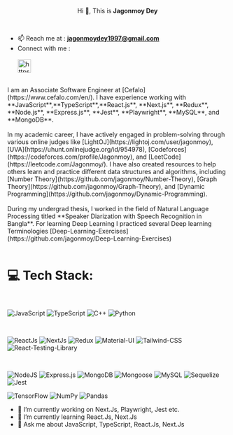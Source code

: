 

<p align="center">Hi 👋, This is <strong>Jagonmoy Dey</strong></p>

<br>

- 📫 Reach me at : **jagonmoydey1997@gmail.com** <br>
- Connect with me : <br> <br>
<a href="https://www.linkedin.com/in/jagonmoy/" target="blank"><img align="center" src="https://cdn.jsdelivr.net/npm/simple-icons@3.0.1/icons/linkedin.svg" alt="https://www.linkedin.com/in/jagonmoy/" height="30" width="30" /></a>

<br>
I am an Associate Software Engineer at [Cefalo](https://www.cefalo.com/en/). I have experience working with **JavaScript**,**TypeScript**,**React.js**, **Next.js**, **Redux**, **Node.js**, **Express.js**, **Jest**, **Playwright**, **MySQL**, and **MongoDB**.
<br><br> 
In my academic career, I have actively engaged in problem-solving through various online judges like [LightOJ](https://lightoj.com/user/jagonmoy), [UVA](https://uhunt.onlinejudge.org/id/954978), [Codeforces](https://codeforces.com/profile/Jagonmoy), and [LeetCode](https://leetcode.com/Jagonmoy/). I have also created resources to help others learn and practice different data structures and algorithms, including [Number Theory](https://github.com/jagonmoy/Number-Theory), [Graph Theory](https://github.com/jagonmoy/Graph-Theory), and [Dynamic Programming](https://github.com/jagonmoy/Dynamic-Programming).
<br><br>
During my undergrad thesis, I worked in the field of Natural Language Processing titled **Speaker Diarization with Speech Recognition in Bangla**. For learning Deep Learning I practiced several Deep learning Terminologies [Deep-Learning-Exercises](https://github.com/jagonmoy/Deep-Learning-Exercises)
<br><br>

# 💻 Tech Stack:

<br>

![JavaScript](https://img.shields.io/badge/javascript-%23323330.svg?style=for-the-badge&logo=javascript&logoColor=%23F7DF1E) ![TypeScript](https://img.shields.io/badge/TypeScript-%23007ACC.svg?style=for-the-badge&logo=typescript&logoColor=white) ![C++](https://img.shields.io/badge/c++-%2300599C.svg?style=for-the-badge&logo=c%2B%2B&logoColor=white) ![Python](https://img.shields.io/badge/python-%2314354C.svg?style=for-the-badge&logo=python&logoColor=white)


<br>

![ReactJs](https://img.shields.io/badge/React-%2320232a.svg?style=for-the-badge&logo=react&logoColor=%2361DAFB) ![NextJs](https://img.shields.io/badge/Next.js-%23000000.svg?style=for-the-badge&logo=next.js&logoColor=white) ![Redux](https://img.shields.io/badge/Redux-%23764ABC.svg?style=for-the-badge&logo=redux&logoColor=white) ![Material-UI](https://img.shields.io/badge/Material--UI-%230081CB.svg?style=for-the-badge&logo=material-ui&logoColor=white)
![Tailwind-CSS](https://img.shields.io/badge/Tailwind%20CSS-%2338B2AC.svg?style=for-the-badge&logo=tailwind-css&logoColor=white) ![React-Testing-Library](https://img.shields.io/badge/React%20Testing%20Library-%23E33332.svg?style=for-the-badge&logo=testing-library&logoColor=white)


<br>

![NodeJS](https://img.shields.io/badge/node.js-6DA55F?style=for-the-badge&logo=node.js&logoColor=white) ![Express.js](https://img.shields.io/badge/express.js-%23404d59.svg?style=for-the-badge&logo=express&logoColor=%2361DAFB) ![MongoDB](https://img.shields.io/badge/MongoDB-%2347A248.svg?style=for-the-badge&logo=mongodb&logoColor=white)
![Mongoose](https://img.shields.io/badge/Mongoose-%23880000.svg?style=for-the-badge&logo=mongoose&logoColor=white) ![MySQL](https://img.shields.io/badge/mysql-%2300f.svg?style=for-the-badge&logo=mysql&logoColor=white) ![Sequelize](https://img.shields.io/badge/Sequelize-%23161F26.svg?style=for-the-badge&logo=sequelize&logoColor=white) ![Jest](https://img.shields.io/badge/Jest-%23C21325.svg?style=for-the-badge&logo=jest&logoColor=white)



![TensorFlow](https://img.shields.io/badge/TensorFlow-%23FF6F00.svg?style=for-the-badge&logo=tensorflow&logoColor=white) ![NumPy](https://img.shields.io/badge/NumPy-%23013243.svg?style=for-the-badge&logo=numpy&logoColor=white) ![Pandas](https://img.shields.io/badge/Pandas-%23150458.svg?style=for-the-badge&logo=pandas&logoColor=white)


- 🔭 I’m currently working on Next.Js, Playwright, Jest etc.
- 🌱 I’m currently learning React.Js, Next.Js
- 💬 Ask me about JavaScript, TypeScript, React.Js, Next.Js 

